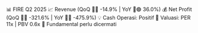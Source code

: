 📊 FIRE Q2 2025
📈 Revenue (QoQ 🔻🔴 -14.9% | YoY 🔼🟢 36.0%)
💰 Net Profit (QoQ 🔻🔴 -321.6% | YoY 🔻🔴 -475.9%)
💡 Cash Operasi: Positif
🧮 Valuasi: PER 11x | PBV 0.6x
🧱 Fundamental perlu dicermati
